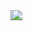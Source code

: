 <img style="position: absolute" align="left" src="https://github-readme-stats.vercel.app/api?username=tandashi&count_private=true&show_icons=true&theme=dark&hide_border=true" />
<img style="position: absolute" align="right" src="https://github-readme-stats.vercel.app/api/top-langs/?username=tandashi&theme=dark&hide=html&hide_border=true&layout=compact" />
